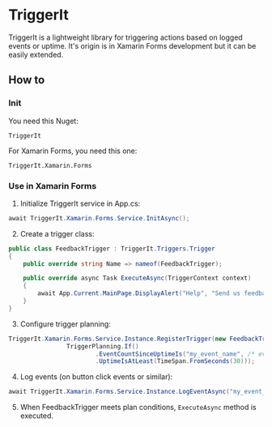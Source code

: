 # TriggerIt

TriggerIt is a lightweight library for triggering actions based on logged events or uptime. It's origin is in Xamarin Forms development but it can be easily extended.

## How to

### Init

You need this Nuget:

```
TriggerIt
```

For Xamarin Forms, you need this one:

```
TriggerIt.Xamarin.Forms
```

### Use in Xamarin Forms

1. Initialize TriggerIt service in App.cs:

```csharp
await TriggerIt.Xamarin.Forms.Service.InitAsync();
```

2. Create a trigger class:

```csharp
public class FeedbackTrigger : TriggerIt.Triggers.Trigger
{
	public override string Name => nameof(FeedbackTrigger);

	public override async Task ExecuteAsync(TriggerContext context)
	{
		await App.Current.MainPage.DisplayAlert("Help", "Send us feedback!", "Later", "OK");
	}
}
```

3. Configure trigger planning:

```csharp
TriggerIt.Xamarin.Forms.Service.Instance.RegisterTrigger(new FeedbackTrigger(),
                TriggerPlanning.If()
                        .EventCountSinceUptimeIs("my_event_name", /* events count */ 3)
                        .UptimeIsAtLeast(TimeSpan.FromSeconds(30)));
```

4. Log events (on button click events or similar):

```csharp
await TriggerIt.Xamarin.Forms.Service.Instance.LogEventAsync("my_event_name");
```

5. When FeedbackTrigger meets plan conditions, `ExecuteAsync` method is executed.